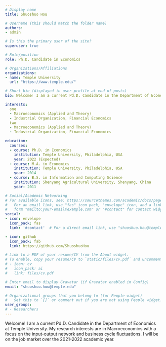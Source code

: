 ```yaml
---
# Display name
title: Shuoshuo Hou

# Username (this should match the folder name)
authors:
- admin

# Is this the primary user of the site?
superuser: true

# Role/position
role: Ph.D. Candidate in Economics

# Organizations/Affiliations
organizations:
- name: Temple University
  url: "https://www.temple.edu/"

# Short bio (displayed in user profile at end of posts)
bio: Welcome! I am a current Pd.D. Candidate in the Department of Economics at Temple University. My research interests are in Macroeconomics with a focus on the input-output network and business cycle fluctuations. I will be on the job market over the 2021-2022 academic year.

interests:
  one
  - Macroeconomics (Applied and Theory)
  - Industrial Organization, Financial Economics
  two
  - Macroeconomics (Applied and Theory)
  - Industrial Organization, Financial Economics

education:
  courses:
  - course: Ph.D. in Economics 
    institution: Temple University, Philadelphia, USA
    year: 2022 (Expected)
  - course: M.A. in Economics
    institution: Temple University, Philadelphia, USA
    year: 2014
  - course: B.S. in Information and Computing Science
    institution: Shenyang Agricultural University, Shenyang, China
    year: 2011

# Social/Academic Networking
# For available icons, see: https://sourcethemes.com/academic/docs/page-builder/#icons
#   For an email link, use "fas" icon pack, "envelope" icon, and a link in the
#   form "mailto:your-email@example.com" or "#contact" for contact widget.
social:
- icon: envelope
  icon_pack: fas
  link: '#contact'  # For a direct email link, use "shuoshuo.hou@temple.edu".

- icon: github
  icon_pack: fab
  link: https://github.com/ShuoshuoHou  

# Link to a PDF of your resume/CV from the About widget.
# To enable, copy your resume/CV to `static/files/cv.pdf` and uncomment the lines below.
# - icon: cv
#   icon_pack: ai
#   link: files/cv.pdf

# Enter email to display Gravatar (if Gravatar enabled in Config)
email: "shuoshuo.hou@temple.edu"

# Organizational groups that you belong to (for People widget)
#   Set this to `[]` or comment out if you are not using People widget.
user_groups:
# - Researchers
---
```


Welcome! I am a current Pd.D. Candidate in the Department of Economics at Temple University. My research interests are in Macroeconomics with a focus on the input-output network and business cycle fluctuations. I will be on the job market over the 2021-2022 academic year.
